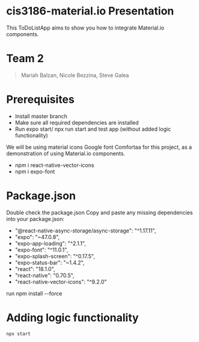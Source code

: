 # cis3186-material.io Presentation

This ToDoListApp aims to show you how to integrate Material.io components. 

# Team 2
> Mariah Balzan,
> Nicole Bezzina,
> Steve Galea

# Prerequisites
- Install master branch
- Make sure all required dependencies are installed
- Run expo start/ npx run start and test app (without added logic functionality)

We will be using material icons Google font Comfortaa for this project, as a demonstration of using Material.io components.
- npm i react-native-vector-icons
- npm i expo-font

# Package.json
Double check the package.json
Copy and paste any missing dependencies into your package.json:
   -  "@react-native-async-storage/async-storage": "^1.17.11",
   -  "expo": "~47.0.8",
   -  "expo-app-loading": "^2.1.1",
   -  "expo-font": "^11.0.1",
   -  "expo-splash-screen": "^0.17.5",
   -  "expo-status-bar": "~1.4.2",
   -  "react": "18.1.0",
  -   "react-native": "0.70.5",
  -   "react-native-vector-icons": "^9.2.0"

run npm install --force

# Adding logic functionality
```
npx start
```
